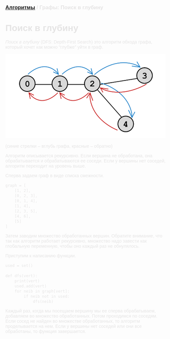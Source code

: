 <span style="color: #E5E4E4; font-family: Helvetica;">

### [Алгоритмы](README.md) / Графы: Поиск в глубину

# **Поиск в глубину**

*Поиск в глубину* (DFS: Depth-First Search) это алгоритм обхода графа, который хочет как можно “глубже” уйти в граф.

<img src="dfs.png" alt="DFS" width="500"/>

(синие стрелки – вглубь графа, красные – обратно)

Алгоритм описывается рекурсивно. Если вершина не обработана, она обрабатывается и обрабатываются ее соседи. Если у вершины нет соседей, алгоритм переходит на уровень выше.

Сперва задаем граф в виде списка смежности.

    graph = [
        [1, 2],
        [0, 2, 3],
        [0, 1, 4],
        [1, 4],
        [2, 3, 5],
        [4, 6],
        [5]
    ]

Затем заводим множество обработанных вершин. Обратите внимание, что так как алгоритм работает рекурсивно, множество надо завести как глобальную переменную, чтобы оно каждый раз не обнулялось.

Приступим к написанию функции.

    used = set()

    def dfs(vert):
        print(vert)
        used.add(vert)
        for neib in graph[vert]:
            if neib not in used:
                dfs(neib)

Каждый раз, когда мы посещаем вершину мы ее сперва обрабатываем, добавляем во множество обработанных. Потом проходимся по соседям. Если сосед не найден во множестве обработанных, то алгоритм проделывается на нем. Если у вершины нет соседей или они все обработаны, то функция завершается.
